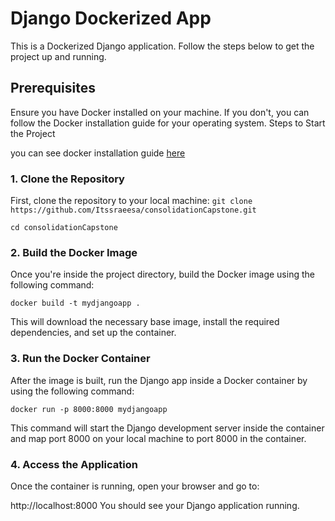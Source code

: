 # Django Dockerized App
This is a Dockerized Django application. Follow the steps below to get the project up and running.

## Prerequisites
Ensure you have Docker installed on your machine. If you don't, you can follow the Docker installation guide for your operating system.
Steps to Start the Project

you can see docker installation guide [here](#https://docs.docker.com/docker-hub/quickstart/)

### 1. Clone the Repository
First, clone the repository to your local machine:
`git clone https://github.com/Itssraeesa/consolidationCapstone.git` 

`cd consolidationCapstone`

### 2. Build the Docker Image
Once you're inside the project directory, build the Docker image using the following command:

`docker build -t mydjangoapp .`

This will download the necessary base image, install the required dependencies, and set up the container.

### 3. Run the Docker Container
After the image is built, run the Django app inside a Docker container by using the following command:

`docker run -p 8000:8000 mydjangoapp`

This command will start the Django development server inside the container and map port 8000 on your local machine to port 8000 in the container.

### 4. Access the Application
Once the container is running, open your browser and go to:

http://localhost:8000
You should see your Django application running.
